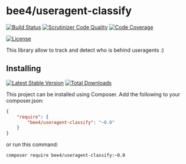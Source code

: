 bee4/useragent-classify
======================

[![Build Status](https://img.shields.io/travis/bee4/useragent-classify.svg?style=flat-square)](https://travis-ci.org/bee4/useragent-classify)
[![Scrutinizer Code Quality](https://img.shields.io/scrutinizer/g/bee4/useragent-classify.svg?style=flat-square)](https://scrutinizer-ci.com/g/bee4/useragent-classify/?branch=develop)
[![Code Coverage](https://img.shields.io/scrutinizer/coverage/g/bee4/useragent-classify.svg?style=flat-square)](https://scrutinizer-ci.com/g/bee4/useragent-classify/)

[![License](https://img.shields.io/packagist/l/bee4/useragent-classify.svg?style=flat-square)](https://packagist.org/packages/bee4/useragent-classify)

This library allow to track and detect who is behind useragents :)


Installing
----------
[![Latest Stable Version](https://img.shields.io/packagist/v/bee4/useragent-classify.svg?style=flat-square)](https://packagist.org/packages/bee4/useragent-classify)
[![Total Downloads](https://img.shields.io/packagist/dm/bee4/useragent-classify.svg?style=flat-square)](https://packagist.org/packages/bee4/useragent-classify)

This project can be installed using Composer. Add the following to your composer.json:

```JSON
{
    "require": {
        "bee4/useragent-classify": "~0.0"
    }
}
```

or run this command:

```Shell
composer require bee4/useragent-classify:~0.0
```
